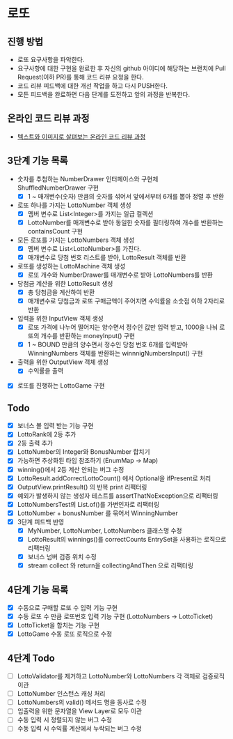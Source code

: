 # 로또
## 진행 방법
* 로또 요구사항을 파악한다.
* 요구사항에 대한 구현을 완료한 후 자신의 github 아이디에 해당하는 브랜치에 Pull Request(이하 PR)를 통해 코드 리뷰 요청을 한다.
* 코드 리뷰 피드백에 대한 개선 작업을 하고 다시 PUSH한다.
* 모든 피드백을 완료하면 다음 단계를 도전하고 앞의 과정을 반복한다.

## 온라인 코드 리뷰 과정
* [텍스트와 이미지로 살펴보는 온라인 코드 리뷰 과정](https://github.com/next-step/nextstep-docs/tree/master/codereview)

## 3단계 기능 목록
- 숫자를 추첨하는 NumberDrawer 인터페이스와 구현체 ShuffledNumberDrawer 구현
  - [X] 1 ~ 매개변수(숫자) 만큼의 숫자를 섞어서 앞에서부터 6개를 뽑아 정렬 후 반환
- 로또 하나를 가지는 LottoNumber 객체 생성
  - [X] 멤버 변수로 List\<Integer>를 가지는 일급 컬렉션
  - [X] LottoNumber를 매개변수로 받아 동일한 숫자를 필터링하여 개수를 반환하는 containsCount 구현
- 모든 로또를 가지는 LottoNumbers 객체 생성
  - [X] 멤버 변수로 List\<LottoNumber>를 가진다.
  - [X] 매개변수로 당첨 번호 리스트를 받아, LottoResult 객체를 반환
- 로또를 생성하는 LottoMachine 객체 생성
  - [X] 로또 개수와 NumberDrawer를 매개변수로 받아 LottoNumbers를 반환
- 당첨금 계산을 위한 LottoResult 생성
  - [X] 총 당첨금을 계산하여 반환 
  - [X] 매개변수로 당첨금과 로또 구매금액이 주어지면 수익률을 소숫점 이하 2자리로 반환
- 입력을 위한 InputView 객체 생성
  - [X] 로또 가격에 나누어 떨어지는 양수면서 정수인 값만 입력 받고, 1000을 나눠 로또의 개수를 반환하는 moneyInput() 구현
  - [X] 1 ~ BOUND 만큼의 양수면서 정수인 당첨 번호 6개를 입력받아 WinningNumbers 객체를 반환하는 winnnigNumbersInput() 구현
- 출력을 위한 OutputView 객체 생성
  - [X] 수익률을 출력
- [X] 로또를 진행하는 LottoGame 구현

## Todo
- [X] 보너스 볼 입력 받는 기능 구현
- [X] LottoRank에 2등 추가
- [X] 2등 출력 추가
- [X] LottoNumber의 Integer와 BonusNumber 합치기
- [X] 가능하면 추상화된 타입 참조하기 (EnumMap -> Map)
- [X] winning()에서 2등 계산 안되는 버그 수정
- [X] LottoResult.addCorrectLottoCount() 에서 Optional을 ifPresent로 처리
- [X] OutputView.printResult() 의 반복 print 리팩터링
- [X] 예외가 발생하지 않는 생성자 테스트를 assertThatNoException으로 리팩터링
- [X] LottoNumbersTest의 List.of()를 가변인자로 리팩터링
- [X] LottoNumber + bonusNumber 를 묶어서 WinningNumber
- [X] 3단계 피드백 반영
  - [X] MyNumber, LottoNumber, LottoNumbers 클래스명 수정
  - [X] LottoResult의 winnings()를 correctCounts EntrySet을 사용하는 로직으로 리팩터링
  - [X] 보너스 넘버 검증 위치 수정
  - [X] stream collect 와 return을 collectingAndThen 으로 리팩터링

## 4단계 기능 목록
- [X] 수동으로 구매할 로또 수 입력 기능 구현
- [X] 수동 로또 수 만큼 로또번호 입력 기능 구현 (LottoNumbers -> LottoTicket)
- [X] LottoTicket을 합치는 기능 구현
- [X] LottoGame 수동 로또 로직으로 수정 

## 4단계 Todo
- [ ] LottoValidator를 제거하고 LottoNumber와 LottoNumbers 각 객체로 검증로직 이관
- [ ] LottoNumber 인스턴스 캐싱 처리
- [ ] LottoNumbers의 valid() 메서드 명을 동사로 수정
- [ ] 입출력을 위한 문자열을 View Layer로 모두 이관
- [ ] 수동 입력 시 정렬되지 않는 버그 수정
- [ ] 수동 입력 시 수익률 계산에서 누락되는 버그 수정